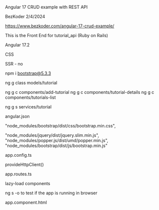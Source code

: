 Angular 17 CRUD example with REST API

BezKoder 2/4/2024

https://www.bezkoder.com/angular-17-crud-example/

This is the Front End for tutorial_api (Ruby on Rails)

Angular 17.2

CSS

SSR - no

npm i bootstrap@5.3.3

ng g class models/tutorial

ng g c components/add-tutorial
ng g c components/tutorial-details
ng g c components/tutorials-list

ng g s services/tutorial

angular.json

"node_modules/bootstrap/dist/css/bootstrap.min.css",

"node_modules/jquery/dist/jquery.slim.min.js",
"node_modules/popper.js/dist/umd/popper.min.js",
"node_modules/bootstrap/dist/js/bootstrap.min.js"

app.config.ts

provideHttpClient()

app.routes.ts

lazy-load components

ng s -o to test if the app is running in browser

app.component.html



